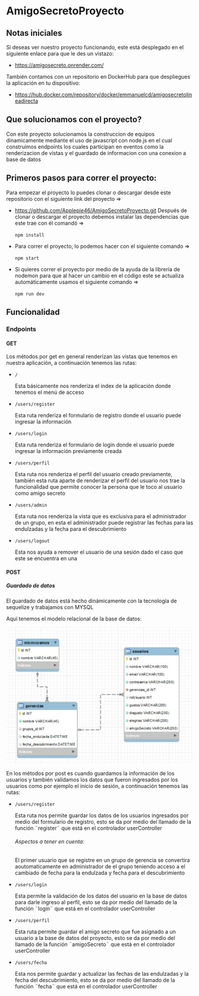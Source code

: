 # AmigoSecretoProyecto

## Notas iniciales

Si deseas ver nuestro proyecto funcionando, este está desplegado en el siguiente enlace para que le des un vistazo:

* https://amigosecreto.onrender.com/

También contamos con un repositorio en DockerHub para que despliegues la aplicación en tu dispositivo:

* https://hub.docker.com/repository/docker/emmanuelcd/amigosecretolineadirecta

## Que solucionamos con el proyecto?

Con este proyecto solucionamos la construccion de equipos dinamicamente mediante el uso de javascript con node.js en el cual construimos endpoints los cuales participan en eventos como la renderizacion de vistas y el guardado de informacion con una conexion a base de datos 

## Primeros pasos para correr el proyecto:

Para empezar el proyecto lo puedes clonar o descargar desde este repositorio con el siguiente link del proyecto =>

- https://github.com/Applepie46/AmigoSecretoProyecto.git
Después de clonar o descargar el proyecto debemos instalar las dependencias que este trae con él comandó =>

  `npm install`

- Para correr el proyecto, lo podemos hacer con el siguiente comando =>

  `npm start`
  
- Si quieres correr el proyecto por medio de la ayuda de la librería de nodemon para que al hacer un cambio en el código este se actualiza automáticamente usamos el siguiente comando =>

  `npm run dev`
  
## Funcionalidad

### Endpoints

#### GET

Los métodos por get en general renderizan las vistas que tenemos en nuestra aplicación, a continuación tenemos las rutas:

* `/`

  Esta básicamente nos renderiza el index de la aplicación donde tenemos el menú de acceso

* `/users/register`

  Esta ruta renderiza el formulario de registro donde el usuario puede ingresar la información
  
* `/users/login`
  
  Esta ruta renderiza el formulario de login donde el usuario puede ingresar la información previamente creada

* `/users/perfil`

  Esta ruta nos renderiza el perfil del usuario creado previamente, también esta ruta aparte de renderizar el perfil del usuario nos trae la funcionalidad que         permite conocer la persona que le toco al usuario como amigo secreto
    
* `/users/admin`
  
  Esta ruta nos renderiza la vista que es exclusiva para el administrador de un grupo, en esta el administrador puede registrar las fechas para las endulzadas y la       fecha para el descubrimiento
  
  
* `/users/logout`

  Esta nos ayuda a remover el usuario de una sesión dado el caso que este se encuentra en una

#### POST

##### Guardado de datos

El guardado de datos está hecho dinámicamente con la tecnología de sequelize y trabajamos con MYSQL

Aquí tenemos el modelo relacional de la base de datos:

![This is an image](https://github.com/Applepie46/AmigoSecretoProyecto/blob/master/public/images/relationalModel/modeloRelacional2.png)

En los métodos por post es cuando guardamos la información de los usuarios y también validamos los datos que fueron ingresados por los usuarios como por ejemplo el inicio de sesión, a continuación tenemos las rutas:

* `/users/register`
  
  Esta ruta nos permite guardar los datos de los usuarios ingresados por medio del formulario de registro, esto se da por medio del llamado de la función
  ¨register¨ que está en el controlador userController
  
  ###### Aspectos a tener en cuenta:

  El primer usuario que se registre en un grupo de gerencia se convertira aoutomaticamente en administrador de el grupo teniendo acceso a el cambiado de fecha para la   endulzada y fecha para el descubrimiento
 
* `/users/login`

  Esta permite la validación de los datos del usuario en la base de datos para darle ingreso al perfil, esto se da por medio del llamado de la función
  ¨login¨ que está en el controlador userController
  
* `/users/perfil`

  Esta ruta permite guardar el amigo secreto que fue asignado a un usuario a la base de datos del proyecto, esto se da por medio del llamado de la función
  ¨amigoSecreto¨ que está en el controlador userController 
  
* `/users/fecha`
  
  Esta nos permite guardar y actualizar las fechas de las endulzadas y la fecha del descubrimiento, esto se da por medio del llamado de la función
  ¨fecha¨ que está en el controlador userController










